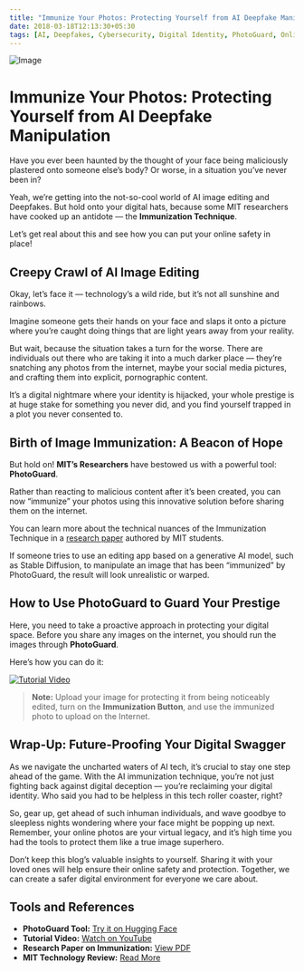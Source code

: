 ```yaml
---
title: "Immunize Your Photos: Protecting Yourself from AI Deepfake Manipulation"
date: 2018-03-18T12:13:30+05:30
tags: [AI, Deepfakes, Cybersecurity, Digital Identity, PhotoGuard, Online Safety]
---
```


![Image](https://miro.medium.com/v2/resize:fit:828/format:webp/1*aNeSOKXPE9bnDrrvPKWTpA.png)

# Immunize Your Photos: Protecting Yourself from AI Deepfake Manipulation

Have you ever been haunted by the thought of your face being maliciously plastered onto someone else’s body? Or worse, in a situation you’ve never been in?

Yeah, we’re getting into the not-so-cool world of AI image editing and Deepfakes. But hold onto your digital hats, because some MIT researchers have cooked up an antidote — the **Immunization Technique**.

Let’s get real about this and see how you can put your online safety in place!

## Creepy Crawl of AI Image Editing

Okay, let’s face it — technology’s a wild ride, but it’s not all sunshine and rainbows.

Imagine someone gets their hands on your face and slaps it onto a picture where you’re caught doing things that are light years away from your reality.

But wait, because the situation takes a turn for the worse. There are individuals out there who are taking it into a much darker place — they’re snatching any photos from the internet, maybe your social media pictures, and crafting them into explicit, pornographic content.

It’s a digital nightmare where your identity is hijacked, your whole prestige is at huge stake for something you never did, and you find yourself trapped in a plot you never consented to.

## Birth of Image Immunization: A Beacon of Hope

But hold on! **MIT’s Researchers** have bestowed us with a powerful tool: **PhotoGuard**.

Rather than reacting to malicious content after it’s been created, you can now “immunize” your photos using this innovative solution before sharing them on the internet.

You can learn more about the technical nuances of the Immunization Technique in a [research paper](https://arxiv.org/pdf/2302.06588.pdf) authored by MIT students.

If someone tries to use an editing app based on a generative AI model, such as Stable Diffusion, to manipulate an image that has been “immunized” by PhotoGuard, the result will look unrealistic or warped.

## How to Use PhotoGuard to Guard Your Prestige

Here, you need to take a proactive approach in protecting your digital space. Before you share any images on the internet, you should run the images through **PhotoGuard**.

Here’s how you can do it:

[![Tutorial Video](https://img.youtube.com/vi/aTC59Q6ZDNM/0.jpg)](https://www.youtube.com/watch?v=aTC59Q6ZDNM&t=87s)

> **Note:** Upload your image for protecting it from being noticeably edited, turn on the **Immunization Button**, and use the immunized photo to upload on the Internet.

## Wrap-Up: Future-Proofing Your Digital Swagger

As we navigate the uncharted waters of AI tech, it’s crucial to stay one step ahead of the game. With the AI immunization technique, you’re not just fighting back against digital deception — you’re reclaiming your digital identity. Who said you had to be helpless in this tech roller coaster, right?

So, gear up, get ahead of such inhuman individuals, and wave goodbye to sleepless nights wondering where your face might be popping up next. Remember, your online photos are your virtual legacy, and it’s high time you had the tools to protect them like a true image superhero.

Don’t keep this blog’s valuable insights to yourself. Sharing it with your loved ones will help ensure their online safety and protection. Together, we can create a safer digital environment for everyone we care about.

## Tools and References

- **PhotoGuard Tool:** [Try it on Hugging Face](https://huggingface.co/spaces/hadisalman/photoguard)  
- **Tutorial Video:** [Watch on YouTube](https://www.youtube.com/watch?v=qhoK3q2fknk&t=229s)  
- **Research Paper on Immunization:** [View PDF](https://arxiv.org/pdf/2302.06588.pdf)  
- **MIT Technology Review:** [Read More](https://www.technologyreview.com/2023/07/26/1076764/this-new-tool-could-protect-your-pictures-from-ai-manipulation/)
